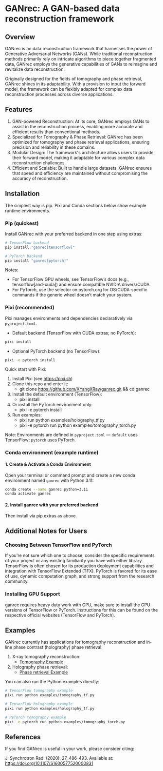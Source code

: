 # GANrec: A GAN-based data reconstruction framework

## Overview

GANrec is an data reconstruction framework that harnesses the power of Generative Adversarial Networks (GANs). While traditional reconstruction methods primarily rely on intricate algorithms to piece together fragmented data, GANrec employs the generative capabilities of GANs to reimagine and revitalize data reconstruction.

Originally designed for the fields of tomography and phase retrieval, GANrec shines in its adaptability. With a provision to input the forward model, the framework can be flexibly adapted for complex data reconstruction processes across diverse applications.

## Features

1. GAN-powered Reconstruction: At its core, GANrec employs GANs to assist in the reconstruction process, enabling more accurate and efficient results than conventional methods.
2. Specialized for Tomography & Phase Retrieval: GANrec has been optimized for tomography and phase retrieval applications, ensuring precision and reliability in these domains.
3. Modular Design: The framework's architecture allows users to provide their forward model, making it adaptable for various complex data reconstruction challenges.
4. Efficient and Scalable: Built to handle large datasets, GANrec ensures that speed and efficiency are maintained without compromising the accuracy of reconstruction.

## Installation

The simplest way is pip. Pixi and Conda sections below show example runtime environments.

### Pip (quickest)

Install GANrec with your preferred backend in one step using extras:

```bash
# TensorFlow backend
pip install "ganrec[tensorflow]"

# PyTorch backend
pip install "ganrec[pytorch]"
```

Notes:
- For TensorFlow GPU wheels, see TensorFlow’s docs (e.g., tensorflow[and-cuda]) and ensure compatible NVIDIA drivers/CUDA.
- For PyTorch, use the selector on pytorch.org for OS/CUDA-specific commands if the generic wheel doesn’t match your system.

### Pixi (recommended)

Pixi manages environments and dependencies declaratively via `pyproject.toml`.

- Default backend (TensorFlow with CUDA extras; no PyTorch):

```bash
pixi install
```

- Optional PyTorch backend (no TensorFlow):

```bash
pixi -e pytorch install
```

Quick start with Pixi:

1) Install Pixi (see https://pixi.sh)
2) Clone this repo and enter it:
   - git clone https://github.com/XYangXRay/ganrec.git && cd ganrec
3) Install the default environment (TensorFlow):
   - pixi install
4) Or install the PyTorch environment only:
   - pixi -e pytorch install
5) Run examples:
   - pixi run python examples/holography_tf.py
   - pixi -e pytorch run python examples/tomography_torch.py

Note: Environments are defined in `pyproject.toml` — `default` uses TensorFlow; `pytorch` uses PyTorch.

### Conda environment (example runtime)

#### 1. Create & Activate a Conda Environment
Open your terminal or command prompt and create a new conda environment named `ganrec` with Python 3.11:

```bash
conda create --name ganrec python=3.11
conda activate ganrec
```

#### 2. Install ganrec with your preferred backend
Then install via pip extras as above.


## Additional Notes for Users

### Choosing Between TensorFlow and PyTorch
If you're not sure which one to choose, consider the specific requirements of your project or any existing familiarity you have with either library.
TensorFlow is often chosen for its production deployment capabilities and integration with TensorFlow Extended (TFX).
PyTorch is favored for its ease of use, dynamic computation graph, and strong support from the research community.
### Installing GPU Support
ganrec requires heavy duty work with GPU, make sure to install the GPU versions of TensorFlow or PyTorch. Instructions for this can be found on the respective official websites (TensorFlow and PyTorch).

## Examples

GANrec currently has applications for tomography reconstruction and in-line phase contrast (holography) phase retrieval:

1. X-ray tomography reconstruction:
   - [Tomography Example](https://github.com/XYangXRay/ganrec/blob/main/examples/tomography_tf.ipynb)
2. Holography phase retrieval:
   - [Phase retrieval Example](https://github.com/XYangXRay/ganrec/blob/main/examples/holography_tf.ipynb)

You can also run the Python examples directly:

```bash
# TensorFlow tomography example
pixi run python examples/tomography_tf.py

# TensorFlow holography example
pixi run python examples/holography_tf.py

# PyTorch tomography example
pixi -e pytorch run python examples/tomography_torch.py
```

## References

If you find GANrec is useful in your work, please consider citing:

J. Synchrotron Rad. (2020). 27, 486-493.
Available at: https://doi.org/10.1107/S1600577520000831
